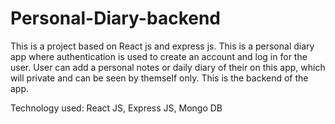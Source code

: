 # Personal-Diary-backend
This is a project based on React js and express js. This is a personal diary app where authentication is used to create an account and log in for the user. User can add a personal notes or daily diary of their on this app, which will private and can be seen by themself only.
This is the backend of the app.

Technology used: React JS, Express JS, Mongo DB
